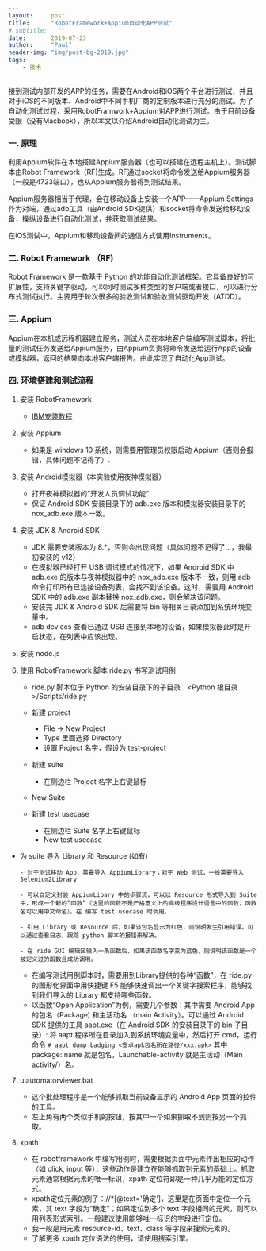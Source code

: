 ```yaml
---
layout:     post
title:      "RobotFramework+Appium自动化APP测试"
# subtitle:   ""
date:       2019-07-23
author:     "Paul"
header-img: "img/post-bg-2019.jpg"
tags:
    - 技术
---
```

接到测试内部开发的APP的任务，需要在Android和iOS两个平台进行测试，并且对于iOS的不同版本、Android中不同手机厂商的定制版本进行充分的测试。为了自动化测试过程，采用RobotFramwork+Appium对APP进行测试。由于目前设备受限（没有Macbook），所以本文以介绍Android自动化测试为主。

### 一. 原理

利用Appium软件在本地搭建Appium服务器（也可以搭建在远程主机上）。测试脚本由Robot Framework（RF)生成。RF通过socket将命令发送给Appium服务器（一般是4723端口），也从Appium服务器得到测试结果。

Appium服务器相当于代理，会在移动设备上安装一个APP——Appium Settings作为对端，通过adb工具（由Android SDK提供）和socket将命令发送给移动设备，操纵设备进行自动化测试，并获取测试结果。

在iOS测试中，Appium和移动设备间的通信方式使用Instruments。

### 二. Robot Framework （RF)

Robot Framework 是一款基于 Python 的功能自动化测试框架。它具备良好的可扩展性，支持关键字驱动，可以同时测试多种类型的客户端或者接口，可以进行分布式测试执行。主要用于轮次很多的验收测试和验收测试驱动开发（ATDD）。

### 三. Appium

Appium在本机或远程机器建立服务，测试人员在本地客户端编写测试脚本，将批量的测试任务发送给Appium服务，由Appium负责将命令发送给运行App的设备或模拟器，返回的结果向本地客户端报告。由此实现了自动化App测试。

### 四. 环境搭建和测试流程

1. 安装 RobotFramework
  
   - [IBM安装教程](https://www.ibm.com/developerworks/cn/opensource/os-cn-robot-framework/index.html)
   
2. 安装 Appium

   - 如果是 windows 10 系统，则需要用管理员权限启动 Appium（否则会报错，具体问题不记得了）.
   
3. 安装 Android模拟器（本实验使用夜神模拟器）
   - 打开夜神模拟器的”开发人员调试功能“
   - 保证 Android SDK 安装目录下的 adb.exe 版本和模拟器安装目录下的 nox_adb.exe 版本一致。
   
4. 安装 JDK & Android SDK

   - JDK 需要安装版本为 8.*，否则会出现问题（具体问题不记得了...，我最初安装的 v12）
   - 在模拟器已经打开 USB 调试模式的情况下，如果 Android SDK 中 adb.exe 的版本与夜神模拟器中的 nox_adb.exe 版本不一致，则用 adb 命令打印所有已连接设备列表，会找不到该设备。这时，需要用 Android SDK 中的 adb.exe 副本替换 nox_adb.exe，则会解决该问题。
   - 安装完 JDK & Android SDK 后需要将 bin 等相关目录添加到系统环境变量中。
   - adb devices 查看已通过 USB 连接到本地的设备，如果模拟器此时是开启状态，在列表中应该出现。
   
5. 安装 node.js

6. 使用 RobotFramework 脚本 ride.py 书写测试用例
  
   - ride.py 脚本位于 Python 的安装目录下的子目录：<Python 根目录>/Scripts/ride.py
   - 新建 project
   
      - File -> New Project
      - Type 里面选择 Directory
      - 设置 Project 名字，假设为 test-project
   - 新建 suite
   
      - 在侧边栏 Project 名字上右键鼠标
   - New Suite
   - 新建 test usecase
   
      - 在侧边栏 Suite 名字上右键鼠标
      - New test usecase
- 为 suite 导入 Library 和 Resource (如有)
  
      - 对于测试移动 App，需要导入 AppiumLibrary；对于 Web 测试，一般需要导入Selenium2Library
      
      - 可以自定义封装 AppiumLibary 中的步骤流，可以以 Resource 形式导入到 Suite 中，形成一个新的“函数”（这里的函数不是严格意义上的高级程序设计语言中的函数，函数名可以用中文命名）。在 编写 test usecase 时调用。
      
      - 引用 Library 或 Resource 后，如果该包名显示为红色，则说明发生引用错误。可以通过查看日志，跟踪 python 脚本的报错来解决。
      
      - 在 ride GUI 编辑区输入一条函数后，如果该函数名字变为蓝色，则说明该函数是一个被定义过的函数且成功调用。
   - 在编写测试用例脚本时，需要用到Library提供的各种“函数”，在 ride.py 的图形化界面中用快捷键 F5 能够快速调出一个关键字搜索程序，能够找到我们导入的 Library 都支持哪些函数。
   - 以函数“Open Application”为例，需要几个参数：其中需要 Android App 的包名（Package) 和主活动名 （main Activity）。可以通过 Android SDK 提供的工具 aapt.exe（在 Android SDK 的安装目录下的 bin 子目录）: 将 aapt 程序所在目录加入到系统环境变量中，然后打开 cmd，运行命令
      `# aapt dump badging <安卓apk包名所在路径/xxx.apk>`
   其中 package: name 就是包名，Launchable-activity 就是主活动（Main activity/）名。
  
7. uiautomatorviewer.bat
   - 这个批处理程序是一个能够抓取当前设备显示的 Android App 页面的控件的工具。
   - 左上角有两个类似手机的按钮，按其中一个如果抓取不到则按另一个抓取。
  
8. xpath

   - 在 robotframework 中编写用例时，需要根据页面中元素作出相应的动作（如 click, input 等），这些动作是建立在能够抓取到元素的基础上。抓取元素通常根据元素的唯一标识，xpath 定位符即是一种几乎万能的定位方式。
   - xpath定位元素的例子：//*[@text='确定']，这里是在页面中定位一个元素，其 text 字段为“确定”；如果定位到多个 text 字段相同的元素，则可以用列表形式索引。一般建议使用能够唯一标识的字段进行定位。
   - 我一般是用元素 resource-id、text、class 等字段来搜索元素的。
   - 了解更多 xpath 定位语法的使用，请使用搜索引擎。
